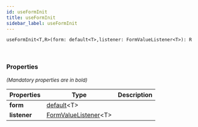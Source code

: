 ```yaml
---
id: useFormInit
title: useFormInit
sidebar_label: useFormInit
---
```


```tsx
useFormInit<T,R>(form: default<T>,listener: FormValueListener<T>): R
```
<br/>



### Properties

<font size="2"><i>(Mandatory properties are in bold)</i></font>

| Properties | Type | Description |
| --------- | ---- | ----------- |
| **form** | [default](/framework-api/classes/FormService.md)<T\> |  |
| **listener** | [FormValueListener](/framework-api/types/FormValueListener.md)<T\> |  |
